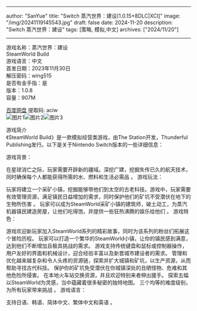 
---
author: "SanYue"
title: "Switch 蒸汽世界：建设[1.0.15+8DLC|XCI]"
image: "/img/20241119145543.jpg"
draft: false
date: 2024-11-20
description: "Switch 蒸汽世界：建设"
tags: [策略, 模拟,中文]
archives: ["2024/11/20"]

---

游戏名称：蒸汽世界：建设   
SteamWorld Build    
游戏语言：中文  
首发日期：2023年11月30日  
解压密码：wing515  
是否有金手指：是  
版本：1.0.8   
容量：907M

[百度网盘](https://pan.baidu.com/s/1yVsbrgh3oMmZluhJoar76Q) 提取码: aciw  
![图片1](/img/339071.jpg)![图片2](/img/27080f.jpg)![图片3](/img/c466aa.jpg)  

游戏简介  
《SteamWorld Build》是一款模拟经营类游戏，由The Station开发，Thunderful Publishing发行。以下是关于Nintendo Switch版本的一些详细信息：

游戏背景：

在星球消亡之际，玩家需要开辟新的疆域。深挖广建，挖掘失传已久的航天技术，同时确保每个人都能获得所需的水、燃料和生活必需品
。
游戏玩法：

玩家将建立一个采矿小镇，挖掘能够带他们到太空的古老科技。游戏中，玩家需要有效管理资源，满足镇民日益增加的需求，同时保护他们的矿坑不受潜伏在地下的生物所伤害
。
玩家可以成为SteamWorld采矿小镇的建筑师，破土动工，为蒸汽机器镇民建造房屋，让他们吃得饱，并提供一些狂热沸腾的娱乐给他们
。
游戏特色：

游戏欢迎新玩家加入SteamWorld系列的精彩故事，同时为该系列的粉丝们拓展这个冒险历程。
玩家可以打造一个繁华的SteamWorld小镇，让你的镇民感到满意，达到他们不断增加且极具挑战的需求。
游戏支持传统键盘和鼠标或控制器操作，用户友好的界面和机械设计，迎合经验丰富以及新晋城市建设者的需求。
管理和优化越来越复杂和令人头疼的资源链，探索并扩大城镇和矿坑，以生产资源，从而帮助寻找古代科技。
保护你的矿坑免受潜伏在你城镇深处的丑陋怪物、危难和其他危险所侵害。
在本地火车站交换资源，并且欢迎特别来者伸出援手。
探索五幅以SteamWorld为灵感，当中蕴藏着很多秘密的独特地图。
三个均等的难度级别，为所有玩家带来挑战
。
游戏语言：

支持日语、韩语、简体中文、繁体中文和英语
。
